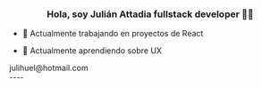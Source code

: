 
### <div align="center">Hola, soy Julián Attadia fullstack developer 👨‍💻</div>  
  

- 🔭 Actualmente trabajando en proyectos de React
  
- 🌱 Actualmente aprendiendo sobre UX   
  
<div>julihuel@hotmail.com</div>
----
